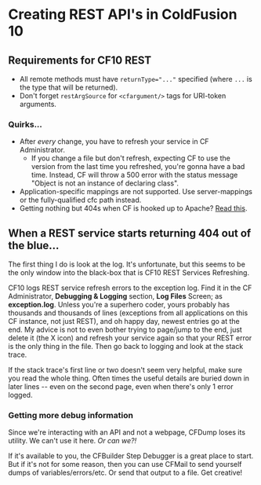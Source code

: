 # Creating REST API's in ColdFusion 10

## Requirements for CF10 REST

* All remote methods must have `returnType="..."` specified (where `...` is the type that will be returned).
* Don't forget `restArgSource` for `<cfargument/>` tags for URI-token arguments.

### Quirks...

* After _every_ change, you have to refresh your service in CF Administrator.
  * If you change a file but don't refresh, expecting CF to use the version from the last time you refreshed, you're gonna have a bad time. Instead, CF will throw a 500 error with the status message "Object is not an instance of declaring class".
* Application-specific mappings are not supported. Use server-mappings or the fully-qualified cfc path instead.
* Getting nothing but 404s when CF is hooked up to Apache? [Read this][1].

## When a REST service starts returning 404 out of the blue...

The first thing I do is look at the log. It's unfortunate, but this seems to be the only window into the black-box that is CF10 REST Services Refreshing.

CF10 logs REST service refresh errors to the exception log. Find it in the CF Administrator, **Debugging & Logging** section, **Log Files** Screen; as **exception.log**. Unless you're a superhero coder, yours probably has thousands and thousands of lines (exceptions from all applications on this CF instance, not just REST), and oh happy day, newest entries go at the end. My advice is not to even bother trying to page/jump to the end, just delete it (the X icon) and refresh your service again so that your REST error is the only thing in the file. Then go back to logging and look at the stack trace.

If the stack trace's first line or two doesn't seem very helpful, make sure you read the whole thing. Often times the useful details are buried down in later lines -- even on the second page, even when there's only 1 error logged.

### Getting more debug information

Since we're interacting with an API and not a webpage, CFDump loses its utility. We can't use it here. _Or can we?!_

If it's available to you, the CFBuilder Step Debugger is a great place to start. But if it's not for some reason, then you can use CFMail to send yourself dumps of variables/errors/etc. Or send that output to a file. Get creative!


[1]:http://fusiongrokker.com/post/getting-nothing-but-404-s-for-coldfusion-10-rest-on-apache
